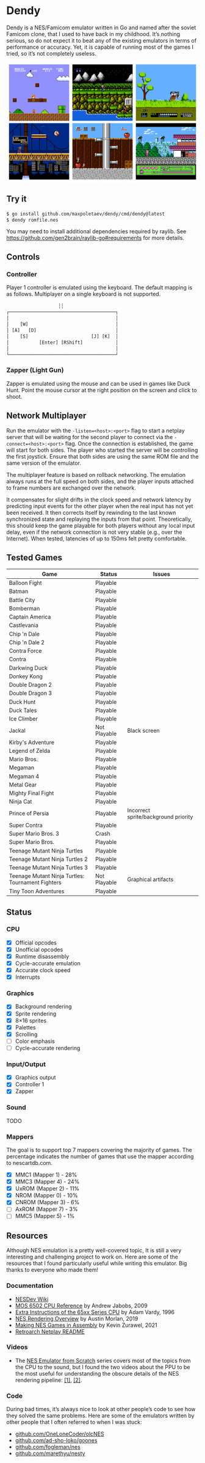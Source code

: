 # Dendy

Dendy is a NES/Famicom emulator written in Go and named after the soviet Famicom
clone, that I used to have back in my childhood. It’s nothing serious, so do not 
expect it to beat any of the existing emulators in terms of performance or accuracy. 
Yet, it is capable of running most of the games I tried, so it’s not completely useless.

<img src="screenshots.png" alt="Screenshots">

## Try it

```
$ go install github.com/maxpoletaev/dendy/cmd/dendy@latest
$ dendy romfile.nes
```

You may need to install additional dependencies required by raylib. See
https://github.com/gen2brain/raylib-go#requirements for more details.

## Controls

### Controller

Player 1 controller is emulated using the keyboard. The default mapping is as
follows. Multiplayer on a single keyboard is not supported.

```
                   ┆┆
┌───────────────────────────────────────┐
│                                       │
│    [W]                                │
│ [A]   [D]                             │
│    [S]                       [J] [K]  │
│           [Enter] [RShift]            │
│                                       │
└───────────────────────────────────────┘
```

### Zapper (Light Gun)

Zapper is emulated using the mouse and can be used in games like Duck Hunt. Point
the mouse cursor at the right position on the screen and click to shoot.

## Network Multiplayer

Run the emulator with the `-listen=<host>:<port>` flag to start a netplay server
that will be waiting for the second player to connect via the `-connect=<host>:<port>`
flag. Once the connection is established, the game will start for both sides.
The player who started the server will be controlling the first joystick. Ensure
that both sides are using the same ROM file and the same version of the emulator.

The multiplayer feature is based on rollback networking. The emulation always
runs at the full speed on both sides, and the player inputs attached to frame
numbers are exchanged over the network.

It compensates for slight drifts in the clock speed and network latency by predicting
input events for the other player when the real input has not yet been received.
It then corrects itself by rewinding to the last known synchronized state
and replaying the inputs from that point. Theoretically, this should keep the
game playable for both players without any local input delay, even if the network
connection is not very stable (e.g., over the Internet). When tested, latencies 
of up to 150ms felt pretty comfortable.

## Tested Games

| Game | Status | Issues |
|------|--------|--------|
| Balloon Fight | Playable ||
| Batman| Playable ||
| Battle City | Playable ||
| Bomberman | Playable ||
| Captain America | Playable ||
| Castlevania | Playable ||
| Chip 'n Dale | Playable ||
| Chip 'n Dale 2 | Playable ||
| Contra Force | Playable ||
| Contra | Playable ||
| Darkwing Duck | Playable ||
| Donkey Kong | Playable ||
| Double Dragon 2 | Playable ||
| Double Dragon 3 | Playable ||
| Duck Hunt | Playable ||
| Duck Tales | Playable ||
| Ice Climber | Playable ||
| Jackal | Not Playable | Black screen |
| Kirby's Adventure | Playable ||
| Legend of Zelda | Playable ||
| Mario Bros. | Playable ||
| Megaman | Playable ||
| Megaman 4 | Playable ||
| Metal Gear | Playable ||
| Mighty Final Fight | Playable ||
| Ninja Cat | Playable ||
| Prince of Persia | Playable | Incorrect sprite/background priority |
| Super Contra | Playable ||
| Super Mario Bros. 3 | Crash ||
| Super Mario Bros. | Playable ||
| Teenage Mutant Ninja Turtles | Playable ||
| Teenage Mutant Ninja Turtles 2 | Playable ||
| Teenage Mutant Ninja Turtles 3 | Playable ||
| Teenage Mutant Ninja Turtles: Tournament Fighters | Not Playable | Graphical artifacts |
| Tiny Toon Adventures | Playable ||

## Status

### CPU

* [x] Official opcodes
* [x] Unofficial opcodes
* [x] Runtime disassembly
* [x] Cycle-accurate emulation
* [x] Accurate clock speed
* [x] Interrupts

### Graphics

* [x] Background rendering
* [x] Sprite rendering
* [x] 8×16 sprites
* [x] Palettes
* [x] Scrolling
* [ ] Color emphasis
* [ ] Cycle-accurate rendering

### Input/Output

* [x] Graphics output
* [x] Controller 1
* [x] Zapper

### Sound

TODO

### Mappers

The goal is to support top 7 mappers covering the majority of games. The
percentage indicates the number of games that use the mapper according to
nescartdb.com.

* [x] MMC1 (Mapper 1) - 28%
* [x] MMC3 (Mapper 4) - 24%
* [x] UxROM (Mapper 2) - 11%
* [x] NROM (Mapper 0) - 10%
* [x] CNROM (Mapper 3) - 6%
* [ ] AxROM (Mapper 7) - 3%
* [ ] MMC5 (Mapper 5) - 1%

## Resources

Although NES emulation is a pretty well-covered topic, It is still a very
interesting and challenging project to work on. Here are some of the resources
that I found particularly useful while writing this emulator. Big thanks to
everyone who made them!

### Documentation

* [NESDev Wiki](https://www.nesdev.org/wiki/Nesdev_Wiki)
* [MOS 6502 CPU Reference](https://web.archive.org/web/20210429110213/http://obelisk.me.uk/6502/) by Andrew Jabobs, 2009
* [Extra Instructions of the 65xx Series CPU](http://www.ffd2.com/fridge/docs/6502-NMOS.extra.opcodes) by Adam Vardy, 1996
* [NES Rendering Overview](https://austinmorlan.com/posts/nes_rendering_overview/) by Austin Morlan, 2019
* [Making NES Games in Assembly](https://famicom.party/book/) by Kevin Zurawel, 2021
* [Retroarch Netplay README](https://github.com/libretro/RetroArch/blob/master/network/netplay/README)

### Videos

* The [NES Emulator from Scratch][nesemu] series covers most of the topics from
  the CPU to the sound, but I found the two videos about the PPU to be the most
  useful for understanding the obscure details of the NES rendering pipeline:
  [[1]][ppu1], [[2]][ppu2].

[nesemu]: https://www.youtube.com/playlist?list=PLrOv9FMX8xJHqMvSGB_9G9nZZ_4IgteYf
[ppu1]: https://www.youtube.com/watch?v=-THeUXqR3zY&list=PLrOv9FMX8xJHqMvSGB_9G9nZZ_4IgteYf&index=5
[ppu2]: https://www.youtube.com/watch?v=cksywUTZxlY&list=PLrOv9FMX8xJHqMvSGB_9G9nZZ_4IgteYf&index=6

### Code

During bad times, it’s always nice to look at other people’s code to see how
they solved the same problems. Here are some of the emulators written by other
people that I often referred to when I was stuck:

* [github.com/OneLoneCoder/olcNES](https://github.com/OneLoneCoder/olcNES)
* [github.com/ad-sho-loko/goones](https://github.com/ad-sho-loko/goones)
* [github.com/fogleman/nes](https://github.com/fogleman/nes)
* [github.com/marethyu/nesty](https://github.com/marethyu/nesty)
